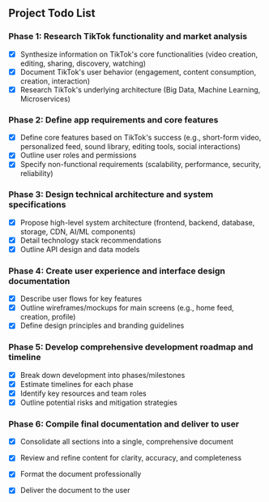 ## Project Todo List

### Phase 1: Research TikTok functionality and market analysis
- [x] Synthesize information on TikTok's core functionalities (video creation, editing, sharing, discovery, watching)
- [x] Document TikTok's user behavior (engagement, content consumption, creation, interaction)
- [x] Research TikTok's underlying architecture (Big Data, Machine Learning, Microservices)

### Phase 2: Define app requirements and core features
- [x] Define core features based on TikTok's success (e.g., short-form video, personalized feed, sound library, editing tools, social interactions)
- [x] Outline user roles and permissions
- [x] Specify non-functional requirements (scalability, performance, security, reliability)

### Phase 3: Design technical architecture and system specifications
- [x] Propose high-level system architecture (frontend, backend, database, storage, CDN, AI/ML components)
- [x] Detail technology stack recommendations
- [x] Outline API design and data models

### Phase 4: Create user experience and interface design documentation
- [x] Describe user flows for key features
- [x] Outline wireframes/mockups for main screens (e.g., home feed, creation, profile)
- [x] Define design principles and branding guidelines

### Phase 5: Develop comprehensive development roadmap and timeline
- [x] Break down development into phases/milestones
- [x] Estimate timelines for each phase
- [x] Identify key resources and team roles
- [x] Outline potential risks and mitigation strategies

### Phase 6: Compile final documentation and deliver to user
- [x] Consolidate all sections into a single, comprehensive document
- [x] Review and refine content for clarity, accuracy, and completeness
- [x] Format the document professionally
- [x] Deliver the document to the user

